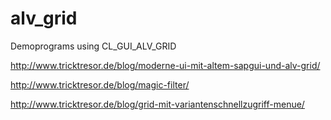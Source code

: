 # alv_grid
Demoprograms using CL_GUI_ALV_GRID

http://www.tricktresor.de/blog/moderne-ui-mit-altem-sapgui-und-alv-grid/

http://www.tricktresor.de/blog/magic-filter/

http://www.tricktresor.de/blog/grid-mit-variantenschnellzugriff-menue/
